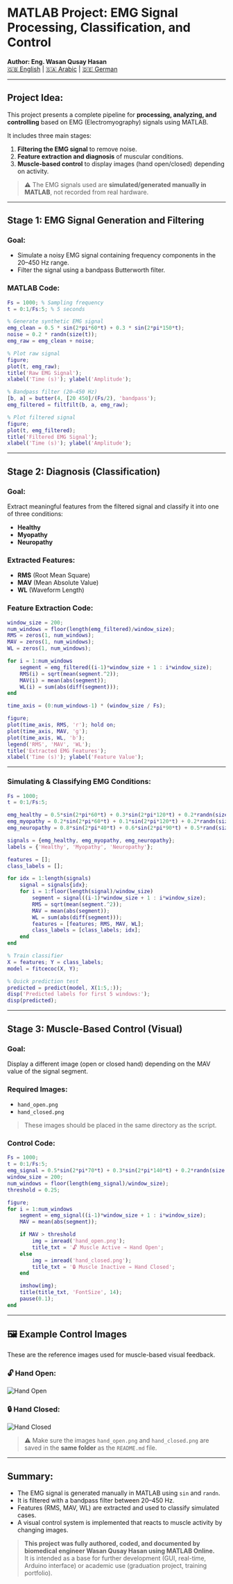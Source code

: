 #  MATLAB Project: EMG Signal Processing, Classification, and Control

 **Author: Eng. Wasan Qusay Hasan**  
 [🇬🇧 English](README.md) | [🇸🇦 Arabic](README_AR.md) | [🇩🇪 German](README_DE.md)

---

##  Project Idea:

This project presents a complete pipeline for **processing, analyzing, and controlling** based on EMG (Electromyography) signals using MATLAB.

It includes three main stages:

1. **Filtering the EMG signal** to remove noise.  
2. **Feature extraction and diagnosis** of muscular conditions.  
3. **Muscle-based control** to display images (hand open/closed) depending on activity.

> ⚠ The EMG signals used are **simulated/generated manually in MATLAB**, not recorded from real hardware.

---

##  Stage 1: EMG Signal Generation and Filtering

###  Goal:

* Simulate a noisy EMG signal containing frequency components in the 20–450 Hz range.  
* Filter the signal using a bandpass Butterworth filter.

###  MATLAB Code:

```matlab
Fs = 1000; % Sampling frequency
t = 0:1/Fs:5; % 5 seconds

% Generate synthetic EMG signal
emg_clean = 0.5 * sin(2*pi*60*t) + 0.3 * sin(2*pi*150*t);
noise = 0.2 * randn(size(t));
emg_raw = emg_clean + noise;

% Plot raw signal
figure;
plot(t, emg_raw);
title('Raw EMG Signal');
xlabel('Time (s)'); ylabel('Amplitude');

% Bandpass filter (20–450 Hz)
[b, a] = butter(4, [20 450]/(Fs/2), 'bandpass');
emg_filtered = filtfilt(b, a, emg_raw);

% Plot filtered signal
figure;
plot(t, emg_filtered);
title('Filtered EMG Signal');
xlabel('Time (s)'); ylabel('Amplitude');
```

---

## Stage 2: Diagnosis (Classification)

### Goal:

Extract meaningful features from the filtered signal and classify it into one of three conditions:

- **Healthy**  
- **Myopathy**  
- **Neuropathy**

### Extracted Features:

- **RMS** (Root Mean Square)  
- **MAV** (Mean Absolute Value)  
- **WL** (Waveform Length)

###  Feature Extraction Code:

```matlab
window_size = 200;
num_windows = floor(length(emg_filtered)/window_size);
RMS = zeros(1, num_windows);
MAV = zeros(1, num_windows);
WL = zeros(1, num_windows);

for i = 1:num_windows
    segment = emg_filtered((i-1)*window_size + 1 : i*window_size);
    RMS(i) = sqrt(mean(segment.^2));
    MAV(i) = mean(abs(segment));
    WL(i) = sum(abs(diff(segment)));
end

time_axis = (0:num_windows-1) * (window_size / Fs);

figure;
plot(time_axis, RMS, 'r'); hold on;
plot(time_axis, MAV, 'g');
plot(time_axis, WL, 'b');
legend('RMS', 'MAV', 'WL');
title('Extracted EMG Features');
xlabel('Time (s)'); ylabel('Feature Value');
```

---

###  Simulating & Classifying EMG Conditions:

```matlab
Fs = 1000;
t = 0:1/Fs:5;

emg_healthy = 0.5*sin(2*pi*60*t) + 0.3*sin(2*pi*120*t) + 0.2*randn(size(t));
emg_myopathy = 0.2*sin(2*pi*60*t) + 0.1*sin(2*pi*120*t) + 0.2*randn(size(t));
emg_neuropathy = 0.8*sin(2*pi*40*t) + 0.6*sin(2*pi*90*t) + 0.5*rand(size(t));

signals = {emg_healthy, emg_myopathy, emg_neuropathy};
labels = {'Healthy', 'Myopathy', 'Neuropathy'};

features = [];
class_labels = [];

for idx = 1:length(signals)
    signal = signals{idx};
    for i = 1:floor(length(signal)/window_size)
        segment = signal((i-1)*window_size + 1 : i*window_size);
        RMS = sqrt(mean(segment.^2));
        MAV = mean(abs(segment));
        WL = sum(abs(diff(segment)));
        features = [features; RMS, MAV, WL];
        class_labels = [class_labels; idx];
    end
end

% Train classifier
X = features; Y = class_labels;
model = fitcecoc(X, Y);

% Quick prediction test
predicted = predict(model, X(1:5,:));
disp('Predicted labels for first 5 windows:');
disp(predicted);
```

---

##  Stage 3: Muscle-Based Control (Visual)

###  Goal:

Display a different image (open or closed hand) depending on the MAV value of the signal segment.

###  Required Images:

- `hand_open.png`  
- `hand_closed.png`  

> These images should be placed in the same directory as the script.

###  Control Code:

```matlab
Fs = 1000;
t = 0:1/Fs:5;
emg_signal = 0.5*sin(2*pi*70*t) + 0.3*sin(2*pi*140*t) + 0.2*randn(size(t));
window_size = 200;
num_windows = floor(length(emg_signal)/window_size);
threshold = 0.25;

figure;
for i = 1:num_windows
    segment = emg_signal((i-1)*window_size + 1 : i*window_size);
    MAV = mean(abs(segment));

    if MAV > threshold
        img = imread('hand_open.png');
        title_txt = '🔓 Muscle Active → Hand Open';
    else
        img = imread('hand_closed.png');
        title_txt = '🔒 Muscle Inactive → Hand Closed';
    end

    imshow(img);
    title(title_txt, 'FontSize', 14);
    pause(0.1);
end
```
---

## 🖼 Example Control Images

These are the reference images used for muscle-based visual feedback.

### 🔓 Hand Open:
![Hand Open](hand_open.png)

### 🔒 Hand Closed:
![Hand Closed](hand_closed.png)

> ⚠️ Make sure the images `hand_open.png` and `hand_closed.png` are saved in the **same folder** as the `README.md` file.

---

##  Summary:

-  The EMG signal is generated manually in MATLAB using `sin` and `randn`.  
-  It is filtered with a bandpass filter between 20–450 Hz.  
-  Features (RMS, MAV, WL) are extracted and used to classify simulated cases.  
-  A visual control system is implemented that reacts to muscle activity by changing images.

>  **This project was fully authored, coded, and documented by biomedical engineer Wasan Qusay Hasan using MATLAB Online.**  
> It is intended as a base for further development (GUI, real-time, Arduino interface) or academic use (graduation project, training portfolio).
